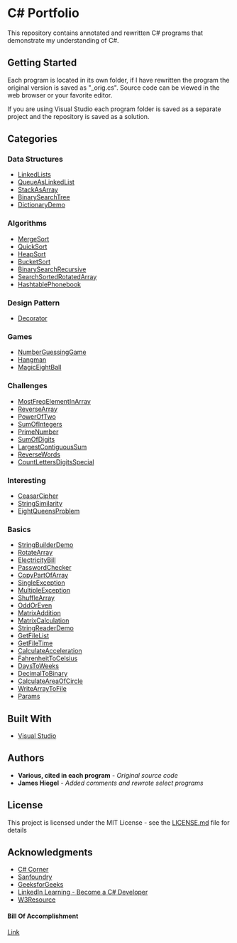 # C# Portfolio

This repository contains annotated and rewritten C# programs that demonstrate my understanding of C#.

## Getting Started

Each program is located in its own folder, if I have rewritten the program the original version is saved as "\_orig.cs". Source code can be viewed in the web browser or your favorite editor.

If you are using Visual Studio each program folder is saved as a separate project and the repository is saved as a solution.

## Categories

### Data Structures

* [LinkedLists](https://github.com/JamesHiegel/CSharp_Portfolio/blob/master/LinkedLists) 
* [QueueAsLinkedList](https://github.com/JamesHiegel/CSharp_Portfolio/blob/master/QueueAsLinkedList)
* [StackAsArray](https://github.com/JamesHiegel/CSharp_Portfolio/blob/master/StackAsArray) 
* [BinarySearchTree](https://github.com/JamesHiegel/CSharp_Portfolio/blob/master/BinarySearchTree) 
* [DictionaryDemo](https://github.com/JamesHiegel/CSharp_Portfolio/blob/master/DictionaryDemo) 

### Algorithms

* [MergeSort](https://github.com/JamesHiegel/CSharp_Portfolio/tree/master/MergeSort) 
* [QuickSort](https://github.com/JamesHiegel/CSharp_Portfolio/tree/master/QuickSort) 
* [HeapSort](https://github.com/JamesHiegel/CSharp_Portfolio/tree/master/HeapSort) 
* [BucketSort](https://github.com/JamesHiegel/CSharp_Portfolio/tree/master/BucketSort) 
* [BinarySearchRecursive](https://github.com/JamesHiegel/CSharp_Portfolio/tree/master/BinarySearchRecursive) 
* [SearchSortedRotatedArray](https://github.com/JamesHiegel/CSharp_Portfolio/tree/master/SearchSortedRotatedArray) 
* [HashtablePhonebook](https://github.com/JamesHiegel/CSharp_Portfolio/tree/master/HashtablePhonebook)

### Design Pattern

* [Decorator](https://github.com/JamesHiegel/CSharp_Portfolio/tree/master/Decorator)

### Games

* [NumberGuessingGame](https://github.com/JamesHiegel/CSharp_Portfolio/tree/master/NumberGuessingGame) 
* [Hangman](https://github.com/JamesHiegel/CSharp_Portfolio/blob/master/Hangman) 
* [MagicEightBall](https://github.com/JamesHiegel/CSharp_Portfolio/blob/master/MagicEightBall) 

### Challenges

* [MostFreqElementInArray](https://github.com/JamesHiegel/CSharp_Portfolio/blob/master/MostFreqElementInArray) 
* [ReverseArray](https://github.com/JamesHiegel/CSharp_Portfolio/blob/master/ReverseArray) 
* [PowerOfTwo](https://github.com/JamesHiegel/CSharp_Portfolio/blob/master/PowerOfTwo) 
* [SumOfIntegers](https://github.com/JamesHiegel/CSharp_Portfolio/blob/master/SumOfIntegers)
* [PrimeNumber](https://github.com/JamesHiegel/CSharp_Portfolio/blob/master/PrimeNumber)
* [SumOfDigits](https://github.com/JamesHiegel/CSharp_Portfolio/blob/master/StringReplaceMethod) 
* [LargestContiguousSum](https://github.com/JamesHiegel/CSharp_Portfolio/blob/master/LargestContiguousSum)
* [ReverseWords](https://github.com/JamesHiegel/CSharp_Portfolio/blob/master/ReverseWords)
* [CountLettersDigitsSpecial](https://github.com/JamesHiegel/CSharp_Portfolio/blob/master/CountLettersDigitsSpecial)

### Interesting

* [CeasarCipher](https://github.com/JamesHiegel/CSharp_Portfolio/blob/master/CeasarCipher) 
* [StringSimilarity](https://github.com/JamesHiegel/CSharp_Portfolio/blob/master/StringSimilarity) 
* [EightQueensProblem](https://github.com/JamesHiegel/CSharp_Portfolio/blob/master/EightQueensProblem)

### Basics

* [StringBuilderDemo](https://github.com/JamesHiegel/CSharp_Portfolio/blob/master/StringBuilderDemo) 
* [RotateArray](https://github.com/JamesHiegel/CSharp_Portfolio/blob/master/RotateArray)
* [ElectricityBill](https://github.com/JamesHiegel/CSharp_Portfolio/blob/master/ElectricityBill)
* [PasswordChecker](https://github.com/JamesHiegel/CSharp_Portfolio/blob/master/PasswordChecker)
* [CopyPartOfArray](https://github.com/JamesHiegel/CSharp_Portfolio/blob/master/CopyPartOfArray)
* [SingleException](https://github.com/JamesHiegel/CSharp_Portfolio/blob/master/SingleException)
* [MultipleException](https://github.com/JamesHiegel/CSharp_Portfolio/blob/master/MultipleException)
* [ShuffleArray](https://github.com/JamesHiegel/CSharp_Portfolio/blob/master/ShuffleArray)
* [OddOrEven](https://github.com/JamesHiegel/CSharp_Portfolio/blob/master/OddOrEven)
* [MatrixAddition](https://github.com/JamesHiegel/CSharp_Portfolio/blob/master/MatrixAddition)
* [MatrixCalculation](https://github.com/JamesHiegel/CSharp_Portfolio/blob/master/MatrixCalculation)
* [StringReaderDemo](https://github.com/JamesHiegel/CSharp_Portfolio/blob/master/StringReaderDemo)
* [GetFileList](https://github.com/JamesHiegel/CSharp_Portfolio/blob/master/GetFileList)
* [GetFileTime](https://github.com/JamesHiegel/CSharp_Portfolio/blob/master/GetFileTime)
* [CalculateAcceleration](https://github.com/JamesHiegel/CSharp_Portfolio/blob/master/CalculateAcceleration)
* [FahrenheitToCelsius](https://github.com/JamesHiegel/CSharp_Portfolio/blob/master/FahrenheitToCelsius)
* [DaysToWeeks](https://github.com/JamesHiegel/CSharp_Portfolio/blob/master/DaysToWeeks)
* [DecimalToBinary](https://github.com/JamesHiegel/CSharp_Portfolio/blob/master/DecimalToBinary)
* [CalculateAreaOfCircle](https://github.com/JamesHiegel/CSharp_Portfolio/blob/master/CalculateAreaOfCircle)
* [WriteArrayToFile](https://github.com/JamesHiegel/CSharp_Portfolio/blob/master/WriteArrayToFile)
* [Params](https://github.com/JamesHiegel/CSharp_Portfolio/blob/master/Params)

## Built With

* [Visual Studio](https://visualstudio.microsoft.com/)

## Authors

* **Various, cited in each program** - *Original source code*
* **James Hiegel** - *Added comments and rewrote select programs*

## License

This project is licensed under the MIT License - see the [LICENSE.md](LICENSE.md) file for details

## Acknowledgments

* [C# Corner](https://www.c-sharpcorner.com/)
* [Sanfoundry](https://www.sanfoundry.com/)
* [GeeksforGeeks](https://www.geeksforgeeks.org/)
* [LinkedIn Learning - Become a C# Developer](https://www.linkedin.com/learning/paths/become-a-c-developer)
* [W3Resource](https://www.w3resource.com/csharp-exercises/)

#### Bill Of Accomplishment
[Link](https://github.com/JamesHiegel/CSharp_Portfolio/tree/master/BillOfAccomplishment)
